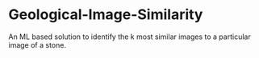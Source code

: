 # Geological-Image-Similarity
An ML based solution to identify the k most similar images to a particular image of a stone.
